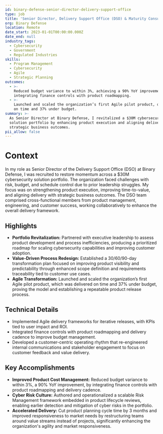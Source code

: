 ```yaml
---
id: binary-defense-senior-director-delivery-support-office
type: job
title: 'Senior Director, Delivery Support Office (DSO) & Maturity Consultant'
org: Binary Defense
location: Remote
date_start: 2023-01-01T00:00:00.000Z
date_end: null
industry_tags:
  - Cybersecurity
  - Government
  - Regulated Industries
skills:
  - Program Management
  - Cybersecurity
  - Agile
  - Strategic Planning
outcomes:
  - >-
    Reduced budget variance to within 3%, achieving a 90% YoY improvement by
    integrating finance controls with product roadmapping.
  - >-
    Launched and scaled the organization’s first Agile pilot product, delivered
    on time and 37% under budget.
summary: >-
  As Senior Director at Binary Defense, I revitalized a $30M cybersecurity
  solution portfolio by enhancing product execution and aligning delivery with
  strategic business outcomes.
pii_allow: false
---
```


# Context
In my role as Senior Director of the Delivery Support Office (DSO) at Binary Defense, I was recruited to restore momentum across a $30M cybersecurity solution portfolio. The organization faced challenges with risk, budget, and schedule control due to prior leadership struggles. My focus was on strengthening product execution, improving time-to-value, and aligning delivery with strategic business outcomes. The DSO team comprised cross-functional members from product management, engineering, and customer success, working collaboratively to enhance the overall delivery framework.

## Highlights
- **Portfolio Revitalization:** Partnered with executive leadership to assess product development and process inefficiencies, producing a prioritized roadmap for scaling cybersecurity capabilities and improving customer adoption.
- **Value-Driven Process Redesign:** Established a 30/60/90-day transformation plan focused on improving product visibility and predictability through enhanced scope definition and requirements traceability tied to customer use cases.
- **Agile Transformation:** Launched and scaled the organization’s first Agile pilot product, which was delivered on time and 37% under budget, proving the model and establishing a repeatable product release process.

## Technical Details
- Implemented Agile delivery frameworks for iterative releases, with KPIs tied to user impact and ROI.
- Integrated finance controls with product roadmapping and delivery cadence to improve budget management.
- Developed a customer-centric operating rhythm that re-engineered internal communications and stakeholder engagement to focus on customer feedback and value delivery.

## Key Accomplishments
- **Improved Product Cost Management:** Reduced budget variance to within 3%, a 90% YoY improvement, by integrating finance controls with product roadmapping and delivery cadence.
- **Cyber Risk Culture:** Authored and operationalized a scalable Risk Management framework embedded in product lifecycle reviews, enabling earlier detection and mitigation of cyber risks in the portfolio.
- **Accelerated Delivery:** Cut product planning cycle time by 3 months and improved responsiveness to market needs by restructuring teams around value streams instead of projects, significantly enhancing the organization's agility and market responsiveness.
